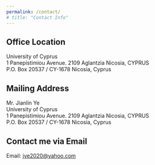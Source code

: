 ```yaml
---
permalink: /contact/
# title: "Contact Info"
---
```


## Office Location

University of Cyprus    
1 Panepistimiou Avenue. 2109 Aglantzia Nicosia, CYPRUS  
P.O. Box 20537 / CY-1678 Nicosia, Cyprus    

## Mailing Address

Mr. Jianlin Ye  
University of Cyprus    
1 Panepistimiou Avenue. 2109 Aglantzia Nicosia, CYPRUS  
P.O. Box 20537 / CY-1678 Nicosia, Cyprus    

## Contact me via Email
Email: [jye2020@yahoo.com](mailto:jye2020@yahoo.com)
